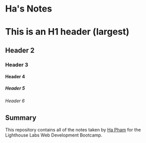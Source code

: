 # Ha's Notes

# This is an H1 header (largest)
## Header 2
### Header 3
#### Header 4
##### Header 5
###### Header 6

## Summary

This repository contains all of the notes taken by [Ha Pham](https://github.com/haphamo) for the Lighthouse Labs Web Development Bootcamp.


